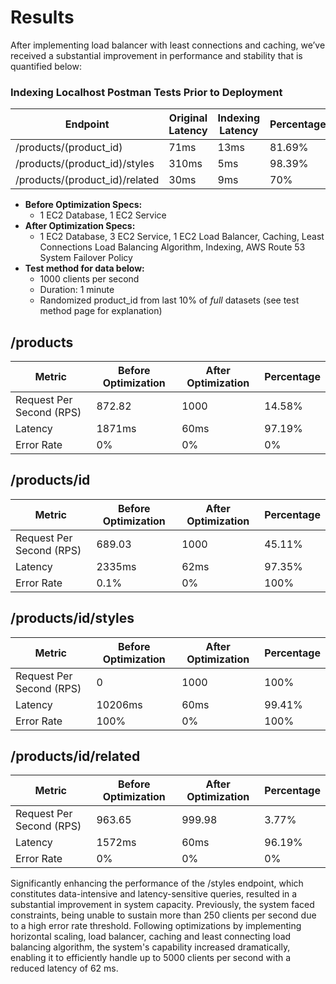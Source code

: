 # Results

After implementing load balancer with least connections and caching, we’ve received a substantial improvement in performance and stability that is quantified below:

### Indexing Localhost Postman Tests Prior to Deployment

| Endpoint | Original Latency | Indexing Latency | Percentage |
| --- | --- | --- | --- |
| /products/(product_id) | 71ms | 13ms | 81.69% |
| /products/(product_id)/styles | 310ms | 5ms | 98.39% |
| /products/(product_id)/related | 30ms | 9ms | 70% |
- **Before Optimization Specs:**
    - 1 EC2 Database, 1 EC2 Service
- **After Optimization Specs:**
    - 1 EC2 Database, 3 EC2 Service, 1 EC2 Load Balancer, Caching, Least Connections Load Balancing Algorithm, Indexing, AWS Route 53 System Failover Policy
- **Test method for data below:**
    - 1000 clients per second
    - Duration: 1 minute
    - Randomized product_id from last 10% of *full* datasets (see test method page for explanation)

## /products

| Metric | Before Optimization | After Optimization | Percentage |
| --- | --- | --- | --- |
| Request Per Second (RPS) | 872.82  | 1000 | 14.58% |
| Latency  | 1871ms | 60ms | 97.19% |
| Error Rate | 0% | 0% | 0% |

## /products/id

| Metric | Before Optimization | After Optimization | Percentage |
| --- | --- | --- | --- |
| Request Per Second (RPS) | 689.03 | 1000 | 45.11% |
| Latency  | 2335ms | 62ms | 97.35% |
| Error Rate | 0.1% | 0% | 100% |

## /products/id/styles

| Metric | Before Optimization | After Optimization | Percentage |
| --- | --- | --- | --- |
| Request Per Second (RPS) | 0 | 1000 | 100% |
| Latency  | 10206ms | 60ms | 99.41% |
| Error Rate | 100% | 0% | 100% |

## /products/id/related

| Metric | Before Optimization | After Optimization | Percentage |
| --- | --- | --- | --- |
| Request Per Second (RPS) | 963.65 | 999.98 | 3.77% |
| Latency  | 1572ms | 60ms | 96.19% |
| Error Rate | 0% | 0% | 0% |

Significantly enhancing the performance of the /styles endpoint, which constitutes data-intensive and latency-sensitive queries, resulted in a substantial improvement in system capacity. Previously, the system faced constraints, being unable to sustain more than 250 clients per second due to a high error rate threshold. Following optimizations by implementing horizontal scaling, load balancer, caching and least connecting load balancing algorithm, the system's capability increased dramatically, enabling it to efficiently handle up to 5000 clients per second with a reduced latency of 62 ms.
